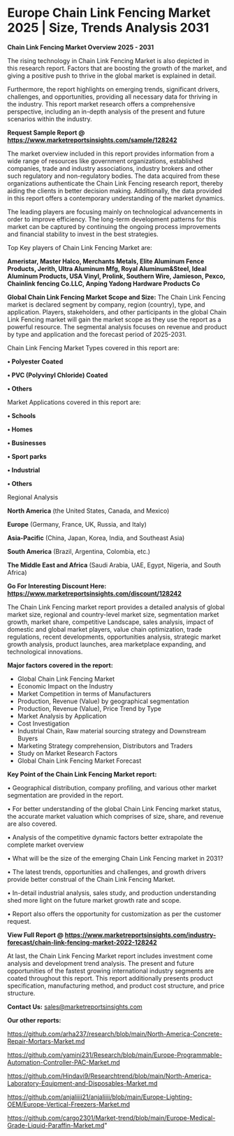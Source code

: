  # Europe Chain Link Fencing Market 2025 | Size, Trends Analysis 2031

<Strong> Chain Link Fencing Market Overview 2025 - 2031</strong>

The rising technology in Chain Link Fencing Market is also depicted in this research report. Factors that are boosting the growth of the market, and giving a positive push to thrive in the global market is explained in detail.

Furthermore, the report highlights on emerging trends, significant drivers, challenges, and opportunities, providing all necessary data for thriving in the industry. This report market research offers a comprehensive perspective, including an in-depth analysis of the present and future scenarios within the industry.

<strong>Request Sample Report @ <a href=https://www.marketreportsinsights.com/sample/128242>https://www.marketreportsinsights.com/sample/128242</a></strong>

The market overview included in this report provides information from a wide range of resources like government organizations, established companies, trade and industry associations, industry brokers and other such regulatory and non-regulatory bodies. The data acquired from these organizations authenticate the Chain Link Fencing research report, thereby aiding the clients in better decision making. Additionally, the data provided in this report offers a contemporary understanding of the market dynamics.

The leading players are focusing mainly on technological advancements in order to improve efficiency. The long-term development patterns for this market can be captured by continuing the ongoing process improvements and financial stability to invest in the best strategies.

Top Key players of Chain Link Fencing Market are:

<strong>Ameristar, Master Halco, Merchants Metals, Elite Aluminum Fence Products, Jerith, Ultra Aluminum Mfg, Royal Aluminum&Steel, Ideal Aluminum Products, USA Vinyl, Prolink, Southern Wire, Jamieson, Pexco, Chainlink fencing Co.LLC, Anping Yadong Hardware Products Co</strong>

<strong><b>Global Chain Link Fencing Market Scope and Size:</b></strong>
The Chain Link Fencing market is declared segment by company, region (country), type, and application. Players, stakeholders, and other participants in the global Chain Link Fencing market will gain the market scope as they use the report as a powerful resource. The segmental analysis focuses on revenue and product by type and application and the forecast period of 2025-2031.

Chain Link Fencing Market Types covered in this report are:

<strong>• Polyester Coated

• PVC (Polyvinyl Chloride) Coated

• Others</strong>

Market Applications covered in this report are:

<strong>• Schools

• Homes

• Businesses

• Sport parks

• Industrial

• Others</strong> 

Regional Analysis

<strong>North America</strong> (the United States, Canada, and Mexico)

<strong>Europe</strong> (Germany, France, UK, Russia, and Italy)

<strong>Asia-Pacific</strong> (China, Japan, Korea, India, and Southeast Asia)

<strong>South America</strong> (Brazil, Argentina, Colombia, etc.)

<strong>The Middle East and Africa</strong> (Saudi Arabia, UAE, Egypt, Nigeria, and South Africa)

<strong>Go For Interesting Discount Here: <a href=https://www.marketreportsinsights.com/discount/128242>https://www.marketreportsinsights.com/discount/128242</a></strong>

The Chain Link Fencing market report provides a detailed analysis of global market size, regional and country-level market size, segmentation market growth, market share, competitive Landscape, sales analysis, impact of domestic and global market players, value chain optimization, trade regulations, recent developments, opportunities analysis, strategic market growth analysis, product launches, area marketplace expanding, and technological innovations.

<strong><b>Major factors covered in the report:</b></strong>
<ul>
  <li>Global Chain Link Fencing Market </li>
  <li>Economic Impact on the Industry</li>
  <li>Market Competition in terms of Manufacturers</li>
  <li>Production, Revenue (Value) by geographical segmentation</li>
  <li>Production, Revenue (Value), Price Trend by Type</li>
  <li>Market Analysis by Application</li>
  <li>Cost Investigation</li>
  <li>Industrial Chain, Raw material sourcing strategy and Downstream Buyers</li>
  <li>Marketing Strategy comprehension, Distributors and Traders</li>
  <li>Study on Market Research Factors</li>
  <li>Global Chain Link Fencing Market Forecast</li>
</ul>

<strong><b>Key Point of the Chain Link Fencing Market report:</b></strong>

• Geographical distribution, company profiling, and various other market segmentation are provided in the report.

• For better understanding of the global Chain Link Fencing market status, the accurate market valuation which comprises of size, share, and revenue are also covered.

• Analysis of the competitive dynamic factors better extrapolate the complete market overview

• What will be the size of the emerging Chain Link Fencing market in 2031?

• The latest trends, opportunities and challenges, and growth drivers provide better construal of the Chain Link Fencing Market.

• In-detail industrial analysis, sales study, and production understanding shed more light on the future market growth rate and scope.

• Report also offers the opportunity for customization as per the customer request.

<strong><b>View Full Report @ <a href=https://www.marketreportsinsights.com/industry-forecast/chain-link-fencing-market-2022-128242>https://www.marketreportsinsights.com/industry-forecast/chain-link-fencing-market-2022-128242</a></b></strong>


At last, the Chain Link Fencing Market report includes investment come analysis and development trend analysis. The present and future opportunities of the fastest growing international industry segments are coated throughout this report. This report additionally presents product specification, manufacturing method, and product cost structure, and price structure.

<strong>Contact Us:</strong>
sales@marketreportsinsights.com

<strong>Our other reports:</strong>

<a href=https://github.com/arha237/research/blob/main/North-America-Concrete-Repair-Mortars-Market.md>https://github.com/arha237/research/blob/main/North-America-Concrete-Repair-Mortars-Market.md</a>

<a href=https://github.com/yamini231/Research/blob/main/Europe-Programmable-Automation-Controller-PAC-Market.md>https://github.com/yamini231/Research/blob/main/Europe-Programmable-Automation-Controller-PAC-Market.md</a>

<a href=https://github.com/Hindavi9/Researchtrend/blob/main/North-America-Laboratory-Equipment-and-Disposables-Market.md>https://github.com/Hindavi9/Researchtrend/blob/main/North-America-Laboratory-Equipment-and-Disposables-Market.md</a>

<a href=https://github.com/anjaliiii21/anjaliiii/blob/main/Europe-Lighting-OEM/Europe-Vertical-Freezers-Market.md>https://github.com/anjaliiii21/anjaliiii/blob/main/Europe-Lighting-OEM/Europe-Vertical-Freezers-Market.md</a>

<a href=https://github.com/cargo2301/Market-trend/blob/main/Europe-Medical-Grade-Liquid-Paraffin-Market.md>https://github.com/cargo2301/Market-trend/blob/main/Europe-Medical-Grade-Liquid-Paraffin-Market.md</a>"
